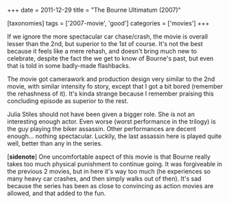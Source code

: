 +++
date = 2011-12-29
title = "The Bourne Ultimatum (2007)"

[taxonomies]
tags = ['2007-movie', 'good']
categories = ['movies']
+++

If we ignore the more spectacular car chase/crash, the movie is overall
lesser than the 2nd, but superior to the 1st of course. It\'s not the
best because it feels like a mere rehash, and doesn\'t bring much new to
celebrate, despite the fact the we get to know of Bourne\'s past, but
even that is told in some badly-made flashbacks.

The movie got camerawork and production design very similar to the 2nd
movie, with similar intensity fo story, except that I got a bit bored
(remember the rehashness of it). It\'s kinda strange because I remember
praising this concluding episode as superior to the rest.

Julia Stiles should not have been given a bigger role. She is not an
interesting enough actor. Even worse (worst performance in the trilogy)
is the guy playing the biker assassin. Other performances are decent
enough\... nothing spectacular. Luckily, the last assassin here is
played quite well, better than any in the series.

\[**sidenote**\] One uncomfortable aspect of this movie is that Bourne
really takes too much physical punishment to continue going. It was
forgiveable in the previous 2 movies, but in here it\'s way too much (he
experiences so many heavy car crashes, and then simply walks out of
then). It\'s sad because the series has been as close to convincing as
action movies are allowed, and that added to the fun.
